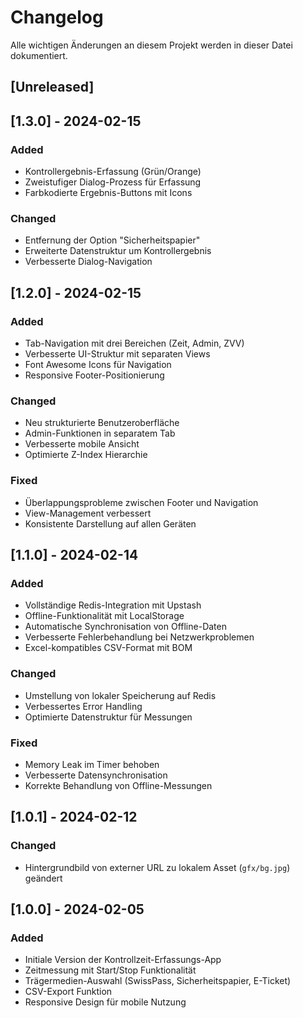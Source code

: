 # Changelog

Alle wichtigen Änderungen an diesem Projekt werden in dieser Datei dokumentiert.

## [Unreleased]

## [1.3.0] - 2024-02-15
### Added
- Kontrollergebnis-Erfassung (Grün/Orange)
- Zweistufiger Dialog-Prozess für Erfassung
- Farbkodierte Ergebnis-Buttons mit Icons

### Changed
- Entfernung der Option "Sicherheitspapier"
- Erweiterte Datenstruktur um Kontrollergebnis
- Verbesserte Dialog-Navigation

## [1.2.0] - 2024-02-15
### Added
- Tab-Navigation mit drei Bereichen (Zeit, Admin, ZVV)
- Verbesserte UI-Struktur mit separaten Views
- Font Awesome Icons für Navigation
- Responsive Footer-Positionierung

### Changed
- Neu strukturierte Benutzeroberfläche
- Admin-Funktionen in separatem Tab
- Verbesserte mobile Ansicht
- Optimierte Z-Index Hierarchie

### Fixed
- Überlappungsprobleme zwischen Footer und Navigation
- View-Management verbessert
- Konsistente Darstellung auf allen Geräten

## [1.1.0] - 2024-02-14
### Added
- Vollständige Redis-Integration mit Upstash
- Offline-Funktionalität mit LocalStorage
- Automatische Synchronisation von Offline-Daten
- Verbesserte Fehlerbehandlung bei Netzwerkproblemen
- Excel-kompatibles CSV-Format mit BOM

### Changed
- Umstellung von lokaler Speicherung auf Redis
- Verbessertes Error Handling
- Optimierte Datenstruktur für Messungen

### Fixed
- Memory Leak im Timer behoben
- Verbesserte Datensynchronisation
- Korrekte Behandlung von Offline-Messungen

## [1.0.1] - 2024-02-12
### Changed
- Hintergrundbild von externer URL zu lokalem Asset (`gfx/bg.jpg`) geändert

## [1.0.0] - 2024-02-05
### Added
- Initiale Version der Kontrollzeit-Erfassungs-App
- Zeitmessung mit Start/Stop Funktionalität
- Trägermedien-Auswahl (SwissPass, Sicherheitspapier, E-Ticket)
- CSV-Export Funktion
- Responsive Design für mobile Nutzung 